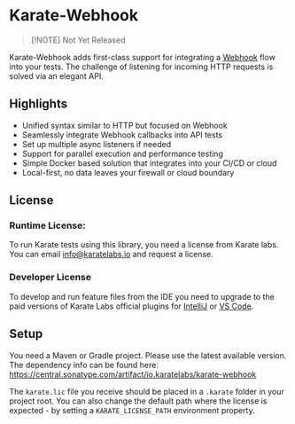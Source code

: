 # Karate-Webhook

> [!NOTE] Not Yet Released

Karate-Webhook adds first-class support for integrating a [Webhook](https://en.wikipedia.org/wiki/Webhook) flow into your tests. The challenge of listening for incoming HTTP requests is solved via an elegant API.

## Highlights
* Unified syntax similar to HTTP but focused on Webhook
* Seamlessly integrate Webhook callbacks into API tests
* Set up multiple async listeners if needed
* Support for parallel execution and performance testing
* Simple Docker based solution that integrates into your CI/CD or cloud
* Local-first, no data leaves your firewall or cloud boundary

## License
### Runtime License:
To run Karate tests using this library, you need a license from Karate labs. You can email info@karatelabs.io and request a license.

### Developer License
To develop and run feature files from the IDE you need to upgrade to the paid versions of Karate Labs official plugins for [IntelliJ](https://github.com/karatelabs/intellij-plugin) or [VS Code](https://github.com/karatelabs/vscode-extension).

## Setup
You need a Maven or Gradle project. Please use the latest available version. The dependency info can be found here: https://central.sonatype.com/artifact/io.karatelabs/karate-webhook

The `karate.lic` file you receive should be placed in a `.karate` folder in your project root. You can also change the default path where the license is expected - by setting a `KARATE_LICENSE_PATH` environment property.
 